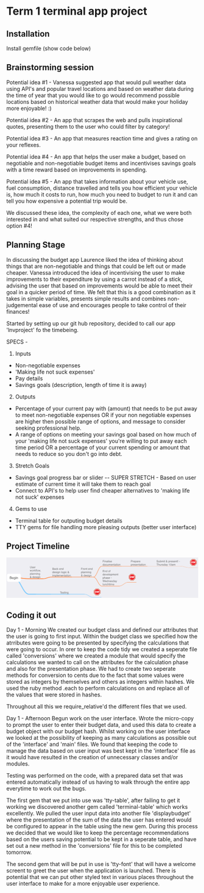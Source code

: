 # Term 1 terminal app project

## Installation
Install gemfile (show code below)


## Brainstorming session
Potential idea #1 - Vanessa suggested app that would pull weather data using API's and popular travel locations and based on weather data during the time of year that you would like to go would recommend possible locations based on historical weather data that would make your holiday more enjoyable! :)

Potential idea #2 - An app that scrapes the web and pulls inspirational quotes, presenting them to the user who could filter by category!

Potential idea #3 - An app that measures reaction time and gives a rating on your reflexes.

Potential idea #4 - An app that helps the user make a budget, based on negotiable and non-negotiable budget items and incentivises savings goals with a time reward based on improvements in spending.

Potential idea #5 - An app that takes information about your vehicle use, fuel consumption, distance travelled and tells you how efficient your vehicle is, how much it costs to run, how much you need to budget to run it and can tell you how expensive a potential trip would be.

We discussed these idea, the complexity of each one, what we were both interested in and what suited our respective strengths, and thus chose option #4!


## Planning Stage

In discussing the budget app Laurence liked the idea of thinking about things that are non-negotiable and things that could be left out or made cheaper. Vanessa introduced the idea of incentivising the user to make improvements to their expenditure by using a carrot instead of a stick, advising the user that based on improvements would be able to meet their goal in a quicker period of time. We felt that this is a good combination as it takes in simple variables, presents simple results and combines non-judgemental ease of use and encourages people to take control of their finances!

Started by setting up our git hub repository, decided to call our app 'lnvproject' fo the timebeing.

SPECS - 

1. Inputs
- Non-negotiable expenses
- 'Making life not suck expenses'
- Pay details
- Savings goals (description, length of time it is away)

2. Outputs
- Percentage of your current pay with (amount) that needs to be put away to meet non-negotiable expenses OR if your non negotiable expenses are higher then possible range of options, and message to consider seeking professional help.
- A range of options on meeting your savings goal based on how much of your 'making life not suck expenses' you're willing to put away each time period OR a percentage of your current spending or amount that needs to reduce so you don't go into debt.

3. Stretch Goals
- Savings goal progress bar or slider 
-- SUPER STRETCH - Based on user estimate of current time it will take them to reach goal
- Connect to API's to help user find cheaper alternatives to 'making life not suck' expenses

4. Gems to use
- Terminal table for outputing budget details
- TTY gems for file handling more pleasing outputs (better user interface)

## Project Timeline

![project-timeline](lnvproject-timeline.png)

## Coding it out

Day 1 - Morning
We created our budget class and defined our attributes that the user is going to first input. Within the budget class we specified how the atrributes were going to be presented by specifying the calculations that were going to occur. In orer to keep the code tidy we created a seperate file called 'conversions' where we created a module that would specify the calculations we wanted to call on the attributes for the calculation phase and also for the presentation phase. We had to create two seperate methods for conversion to cents due to the fact that some values were stored as integers by themselves and others as integers within hashes. We used the ruby method .each to perform calculations on and replace all of the values that were stored in hashes.

Throughout all this we require_relative'd the different files that we used.

Day 1 - Afternoon
Begun work on the user interface. Wrote the micro-copy to prompt the user to enter their budget data, and used this data to create a budget object with our budget hash. Whilst working on the user interface we looked at the possibility of keeping as many calculations as possible out of the 'interface' and 'main' files. We found that keeping the code to manage the data based on user input was best kept in the 'interface' file as it would have resulted in the creation of unnecessary classes and/or modules.

Testing was performed on the code, with a prepared data set that was entered automatically instead of us having to walk through the entire app everytime to work out the bugs.

The first gem that we put into use was 'tty-table', after failing to get it working we discovered another gem called 'terminal-table' which works excellently. We pulled the user input data into another file 'displaybudget' where the presentation of the sum of the data the user has entered would be configured to appear in the table using the new gem. During this process we decided that we would like to keep the percentage recommendations based on the users saving potential to be kept in a seperate table, and have set out a new method in the 'conversions' file for this to be completed tomorrow.

The second gem that will be put in use is 'tty-font' that will have a welcome screent to greet the user when the application is launched. There is potential that we can put other styled text in various places throughout the user interface to make for a more enjoyable user experience.